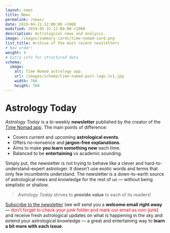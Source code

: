 ```yaml
---
layout: news
title: News
permalink: /news/
date: 2019-04-21 12:00:00 +1000
modified: 2019-05-31 12:00:00 +1000
description: Astrological news and analysis.
image: /images/summary-cards/time-nomad-card.png
list_title: Archive of the most recent newsletters
# Nav order:
weight: 4
# Extra info for structured data
schema:
  image:
    alt: Time Nomad astrology app.
    url: /images/schema/time-nomad-post-logo-1x1.jpg
    width: 760
    height: 760
---
```


<h1 class="post-title p-name" itemprop="name headline" style="margin-top: 30px;">Astrology Today</h1>

_Astrology Today_ is a bi-weekly **newsletter** published by the creator of the [Time Nomad app](/). The main points of difference:

* Covers current and upcoming **astrological events**.
* Offers no-nonsence and **jargon-free explanations**.
* Aims to make **you learn something new** each time.
* Balanced to be **entertaining** vs academic sounding.

Simply put, the newsletter is not trying to behave like a  clever and hard-to-understand-expert astrologer. It doesn’t use exotic words and terms that only few incumbents understand. The newsletter is a down-to-earth source of astrological news and knowledge for the rest of us — without being simplistic or shallow.

> _Astrology Today_ strives to **provide value** to each of its readers!

[Subscribe to the newsletter](#mc_embed_signup) (we will send you a **welcome email right away** — <span style="color: red;">don’t forget to check your junk folder and mark our email as non-junk</span>) and receive fresh astrological updates on what is happening in the sky and extend your astrological knowledge — a great and entertaining way to **learn a bit more with each issue**.
